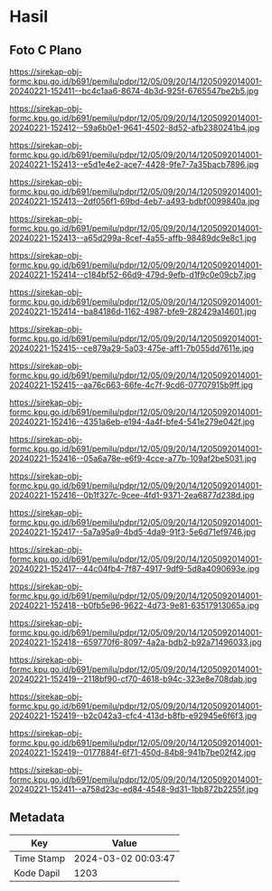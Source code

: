 # Hasil

## Foto C Plano

https://sirekap-obj-formc.kpu.go.id/b691/pemilu/pdpr/12/05/09/20/14/1205092014001-20240221-152411--bc4c1aa6-8674-4b3d-925f-6765547be2b5.jpg

https://sirekap-obj-formc.kpu.go.id/b691/pemilu/pdpr/12/05/09/20/14/1205092014001-20240221-152412--59a6b0e1-9641-4502-8d52-afb2380241b4.jpg

https://sirekap-obj-formc.kpu.go.id/b691/pemilu/pdpr/12/05/09/20/14/1205092014001-20240221-152413--e5d1e4e2-ace7-4428-9fe7-7a35bacb7896.jpg

https://sirekap-obj-formc.kpu.go.id/b691/pemilu/pdpr/12/05/09/20/14/1205092014001-20240221-152413--2df056f1-69bd-4eb7-a493-bdbf0099840a.jpg

https://sirekap-obj-formc.kpu.go.id/b691/pemilu/pdpr/12/05/09/20/14/1205092014001-20240221-152413--a65d299a-8cef-4a55-affb-98489dc9e8c1.jpg

https://sirekap-obj-formc.kpu.go.id/b691/pemilu/pdpr/12/05/09/20/14/1205092014001-20240221-152414--c184bf52-66d9-479d-9efb-d1f9c0e09cb7.jpg

https://sirekap-obj-formc.kpu.go.id/b691/pemilu/pdpr/12/05/09/20/14/1205092014001-20240221-152414--ba84186d-1162-4987-bfe9-282429a14601.jpg

https://sirekap-obj-formc.kpu.go.id/b691/pemilu/pdpr/12/05/09/20/14/1205092014001-20240221-152415--ce879a29-5a03-475e-aff1-7b055dd7611e.jpg

https://sirekap-obj-formc.kpu.go.id/b691/pemilu/pdpr/12/05/09/20/14/1205092014001-20240221-152415--aa76c663-66fe-4c7f-9cd6-07707915b9ff.jpg

https://sirekap-obj-formc.kpu.go.id/b691/pemilu/pdpr/12/05/09/20/14/1205092014001-20240221-152416--4351a6eb-e194-4a4f-bfe4-541e279e042f.jpg

https://sirekap-obj-formc.kpu.go.id/b691/pemilu/pdpr/12/05/09/20/14/1205092014001-20240221-152416--05a6a78e-e6f9-4cce-a77b-109af2be5031.jpg

https://sirekap-obj-formc.kpu.go.id/b691/pemilu/pdpr/12/05/09/20/14/1205092014001-20240221-152416--0b1f327c-9cee-4fd1-9371-2ea6877d238d.jpg

https://sirekap-obj-formc.kpu.go.id/b691/pemilu/pdpr/12/05/09/20/14/1205092014001-20240221-152417--5a7a95a9-4bd5-4da9-91f3-5e6d71ef9746.jpg

https://sirekap-obj-formc.kpu.go.id/b691/pemilu/pdpr/12/05/09/20/14/1205092014001-20240221-152417--44c04fb4-7f87-4917-9df9-5d8a4090693e.jpg

https://sirekap-obj-formc.kpu.go.id/b691/pemilu/pdpr/12/05/09/20/14/1205092014001-20240221-152418--b0fb5e96-9622-4d73-9e81-63517913065a.jpg

https://sirekap-obj-formc.kpu.go.id/b691/pemilu/pdpr/12/05/09/20/14/1205092014001-20240221-152418--659770f6-8097-4a2a-bdb2-b92a71496033.jpg

https://sirekap-obj-formc.kpu.go.id/b691/pemilu/pdpr/12/05/09/20/14/1205092014001-20240221-152419--2118bf90-cf70-4618-b94c-323e8e708dab.jpg

https://sirekap-obj-formc.kpu.go.id/b691/pemilu/pdpr/12/05/09/20/14/1205092014001-20240221-152419--b2c042a3-cfc4-413d-b8fb-e92945e6f6f3.jpg

https://sirekap-obj-formc.kpu.go.id/b691/pemilu/pdpr/12/05/09/20/14/1205092014001-20240221-152419--0177884f-6f71-450d-84b8-941b7be02f42.jpg

https://sirekap-obj-formc.kpu.go.id/b691/pemilu/pdpr/12/05/09/20/14/1205092014001-20240221-152411--a758d23c-ed84-4548-9d31-1bb872b2255f.jpg


## Metadata

| Key        | Value               |
| ---------- | ------------------- |
| Time Stamp | 2024-03-02 00:03:47 |
| Kode Dapil | 1203                |




